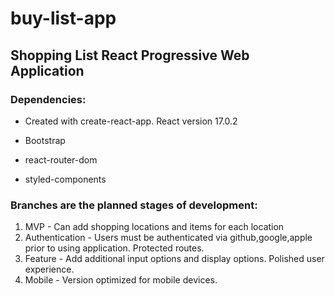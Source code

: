# buy-list-app
## Shopping List React Progressive Web Application
### Dependencies:

* Created with create-react-app. React version 17.0.2

* Bootstrap

* react-router-dom

* styled-components

### Branches are the planned stages of development:

1. MVP - Can add shopping locations and items for each location
2. Authentication - Users must be authenticated via github,google,apple prior to using application. Protected routes.
3. Feature - Add additional input options and display options. Polished user experience.
4. Mobile - Version optimized for mobile devices.
